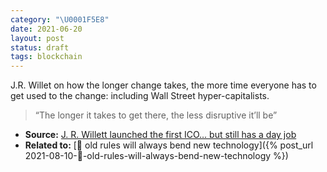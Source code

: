 ```yaml
---
category: "\U0001F5E8️"
date: 2021-06-20
layout: post
status: draft
tags: blockchain
---
```


J.R. Willet on how the longer change takes, the more time everyone has to get used to the change: including Wall Street hyper-capitalists.

> “The longer it takes to get there, the less disruptive it’ll be”

- **Source:** [J. R. Willett launched the first ICO… but still has a day job](https://cointelegraph.com/magazine/2021/05/04/jr-willett-launched-first-ico-but-still-has-day-job)
- **Related to:** [🌰 old rules will always bend new technology]({% post_url 2021-08-10-🌰-old-rules-will-always-bend-new-technology %})